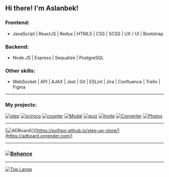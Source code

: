 ## Hi there! I'm Aslanbek!

### Frontend:
- JavaScript | ReactJS | Redux | HTML5 | CSS | SCSS | UX / UI | Bootstrap

### Backend:
- Node.JS | Express | Sequalize | PostgreSQL

### Other skills:
- WebSocket | API | AJAX | Jest | Git | ESLint | Jira | Confluence | Trello | Figma
___


### My projects:
[![step](https://user-images.githubusercontent.com/99525626/188272577-0bc0f1d8-effe-4a02-bd4b-b0d701e138d2.png)](https://pofigor.github.io/step-up-store/) [![sciroco](https://user-images.githubusercontent.com/99525626/188272599-a8f6d0e4-1d20-4d75-90b6-daa564bedf98.png)](http://sciroco.herokuapp.com/) [![counter](https://user-images.githubusercontent.com/99525626/188272542-b3956242-86d7-4668-a38b-029b5138689c.png)](https://pofigor.github.io/Counter/) [![Modal](https://user-images.githubusercontent.com/99525626/188286061-41a7f3d7-0a07-445b-b9c6-3618286ac4f4.png)](https://pofigor.github.io/modal/) [![quiz](https://user-images.githubusercontent.com/99525626/188325884-301b2ba9-26f7-4eea-8753-ac5a4e8472df.png)](https://pofigor.github.io/quiz/) [![Invite](https://user-images.githubusercontent.com/99525626/188597292-8520410f-1f58-4f78-adf8-8ed6f6f9f435.png)](https://pofigor.github.io/users/) [![Converter](https://user-images.githubusercontent.com/99525626/188894405-61d6aa6b-4cbf-4bd7-acc3-72910a1e4f90.png)](https://pofigor.github.io/Currency-converter/) [![Photos](https://user-images.githubusercontent.com/99525626/188967136-b2b92e7d-45de-45c9-ae1e-f03ef131de32.png)](https://pofigor.github.io/Photos/)
___
[![ADBoard](https://user-images.githubusercontent.com/99525626/206231593-9f866329-2d22-42e7-8848-715ee565a07f.png))]([https://pofigor.github.io/step-up-store/](https://adboard.onrender.com/)
___
### [![Behance](https://user-images.githubusercontent.com/99525626/206230560-d5e3f97a-813e-4f89-9ac2-169bb4cd5ed9.png)](https://www.behance.net/Kaipaeff)
___





[![Top Langs](https://github-readme-stats.vercel.app/api/top-langs/?username=anuraghazra&layout=compact)](https://github.com/anuraghazra/github-readme-stats)
